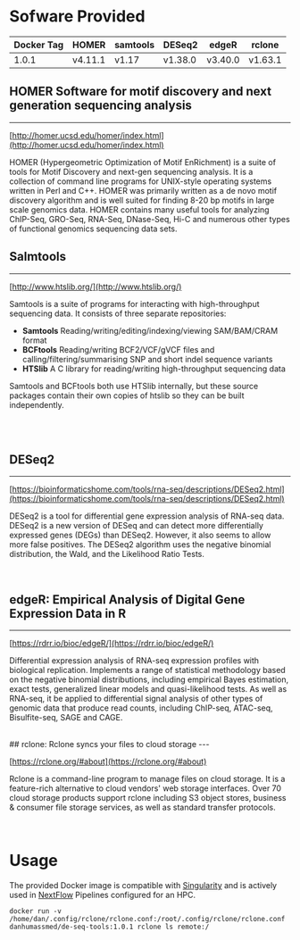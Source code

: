 # Sofware Provided

| Docker Tag | HOMER    | samtools | DESeq2  |edgeR    |rclone  |
|------------|----------|----------|---------|---------|--------|
| 1.0.1      | v4.11.1  | v1.17    | v1.38.0 | v3.40.0 |v1.63.1 |

## HOMER Software for motif discovery and next generation sequencing analysis
---

[http://homer.ucsd.edu/homer/index.html](http://homer.ucsd.edu/homer/index.html)


HOMER (Hypergeometric Optimization of Motif EnRichment) is a suite of tools for Motif Discovery and next-gen sequencing analysis.  It is a collection of command line programs for UNIX-style operating systems written in Perl and C++. HOMER was primarily written as a de novo motif discovery algorithm and is well suited for finding 8-20 bp motifs in large scale genomics data.  HOMER contains many useful tools for analyzing ChIP-Seq, GRO-Seq, RNA-Seq, DNase-Seq, Hi-C and numerous other types of functional genomics sequencing data sets.
<br>



## Salmtools
---

[http://www.htslib.org/](http://www.htslib.org/)

Samtools is a suite of programs for interacting with high-throughput sequencing data. It consists of three separate repositories:

* __Samtools__ Reading/writing/editing/indexing/viewing SAM/BAM/CRAM format
* __BCFtools__ Reading/writing BCF2/VCF/gVCF files and calling/filtering/summarising SNP and short indel sequence variants
* __HTSlib__ A C library for reading/writing high-throughput sequencing data

Samtools and BCFtools both use HTSlib internally, but these source packages contain their own copies of htslib so they can be built independently.

<br>

<br>


## DESeq2
---

[https://bioinformaticshome.com/tools/rna-seq/descriptions/DESeq2.html](https://bioinformaticshome.com/tools/rna-seq/descriptions/DESeq2.html)


DESeq2 is a tool for differential gene expression analysis of RNA-seq data. DESeq2 is a new version of DESeq and can detect more differentially expressed genes (DEGs) than DESeq2. However, it also seems to allow more false positives. The DESeq2 algorithm uses the negative binomial distribution, the Wald, and the Likelihood Ratio Tests.

<br>

## edgeR: Empirical Analysis of Digital Gene Expression Data in R
---

[https://rdrr.io/bioc/edgeR/](https://rdrr.io/bioc/edgeR/)


Differential expression analysis of RNA-seq expression profiles with biological replication. Implements a range of statistical methodology based on the negative binomial distributions, including empirical Bayes estimation, exact tests, generalized linear models and quasi-likelihood tests. As well as RNA-seq, it be applied to differential signal analysis of other types of genomic data that produce read counts, including ChIP-seq, ATAC-seq, Bisulfite-seq, SAGE and CAGE.


<br>
## rclone: Rclone syncs your files to cloud storage
---

[https://rclone.org/#about](https://rclone.org/#about)


Rclone is a command-line program to manage files on cloud storage. It is a feature-rich alternative to cloud vendors' web storage interfaces. Over 70 cloud storage products support rclone including S3 object stores, business & consumer file storage services, as well as standard transfer protocols.

<br>


# Usage

The provided Docker image is compatible with [Singularity](https://sylabs.io/docs/) and is actively used in [NextFlow](https://www.nextflow.io/) Pipelines configured for an HPC.


```
docker run -v /home/dan/.config/rclone/rclone.conf:/root/.config/rclone/rclone.conf danhumassmed/de-seq-tools:1.0.1 rclone ls remote:/
```

<br>
